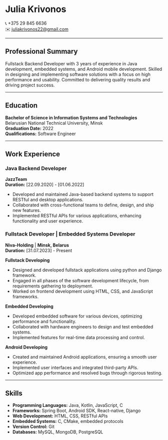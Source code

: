# Julia Krivonos

📞 +375 29 845 6636  
✉️ juliakrivonos22@gmail.com  

---

## Professional Summary

Fullstack Backend Developer with 3 years of experience in Java development, embedded systems, and Android mobile development. Skilled in designing and implementing software solutions with a focus on high performance and usability. Committed to delivering quality results and driving project success.

---

## Education

**Bachelor of Science in Information Systems and Technologies**  
Belarusian National Technical University, Minsk  
**Graduation Date:** 2022  
**Qualifications:** Software Engineer

---

## Work Experience

### Java Backend Developer  
**JazzTeam**  
**Duration:** [22.09.2020] - [01.06.2022]  
- Developed and maintained Java-based backend systems to support RESTful and desktop applications.
- Collaborated with cross-functional teams to define, design, and ship new features.
- Implemented RESTful APIs for various applications, enhancing functionality and user experience.

### Fullstack Developer | Embedded Systems Developer   
**Niva-Holding** | **Minsk, Belarus**  
**Duration:** [31.07.2023] - Present  

**Fullstack Developing**
- Designed and developed fullstack applications using python and Django framework.
- Engaged in all phases of the software development lifecycle, from requirements gathering to deployment.
- Worked on frontend development using HTML, CSS, and JavaScript frameworks.  

**Embedded Developing**
- Developed embedded software for various devices, optimizing performance and functionality.
- Collaborated with hardware engineers to design and test embedded systems.
- Implemented features for real-time data processing and control.

**Android Developing**
- Created and maintained Android applications, ensuring a smooth user experience.
- Implemented user interfaces and integrated third-party APIs.
- Optimized app performance and resolved bugs through rigorous testing.

---

## Skills

- **Programming Languages:** Java, Kotlin, JavaScript, C
- **Frameworks:** Spring Boot, Android SDK, React-native, Django
- **Web Development:** HTML, CSS, RESTful APIs
- **Embedded Systems:** C, CMake, embedded protocols
- **Version Control:** Git
- **Databases:** MySQL, MongoDB, PostgreSQL